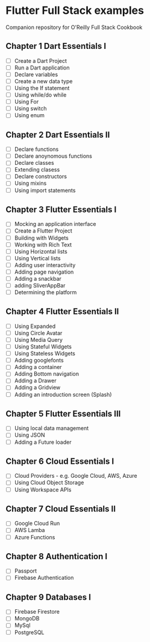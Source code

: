# Flutter Full Stack examples
Companion repository for O'Reilly Full Stack Cookbook

## Chapter 1 Dart Essentials I
- [ ] Create a Dart Project
- [ ] Run a Dart application
- [ ] Declare variables
- [ ] Create a new data type
- [ ] Using the If statement
- [ ] Using while/do while
- [ ] Using For
- [ ] Using switch
- [ ] Using enum
## Chapter 2 Dart Essentials II
- [ ] Declare functions
- [ ] Declare anoynomous functions
- [ ] Declare classes
- [ ] Extending clasess
- [ ] Declare constructors
- [ ] Using mixins
- [ ] Using import statements
## Chapter 3 Flutter Essentials I
- [ ] Mocking an application interface
- [ ] Create a Flutter Project
- [ ] Building with Widgets
- [ ] Working with Rich Text
- [ ] Using Horizontal lists
- [ ] Using Vertical lists
- [ ] Adding user interactivity
- [ ] Adding page navigation
- [ ] Adding a snackbar
- [ ] adding SliverAppBar
- [ ] Determining the platform
## Chapter 4 Flutter Essentials II
- [ ] Using Expanded
- [ ] Using Circle Avatar
- [ ] Using Media Query
- [ ] Using Stateful Widgets
- [ ] Using Stateless Widgets
- [ ] Adding googlefonts
- [ ] Adding a container
- [ ] Adding Bottom navigation
- [ ] Adding a Drawer
- [ ] Adding a Gridview
- [ ] Adding an introduction screen (Splash)
## Chapter 5 Flutter Essentials III
- [ ] Using local data management
- [ ] Using JSON
- [ ] Adding a Future loader
## Chapter 6 Cloud Essentials I
- [ ] Cloud Providers - e.g. Google Cloud, AWS, Azure
- [ ] Using Cloud Object Storage
- [ ] Using Workspace APIs
## Chapter 7 Cloud Essentials II
- [ ] Google Cloud Run
- [ ] AWS Lamba
- [ ] Azure Functions
## Chapter 8 Authentication I
- [ ] Passport
- [ ] Firebase Authentication
## Chapter 9 Databases I
- [ ] Firebase Firestore
- [ ] MongoDB
- [ ] MySql
- [ ] PostgreSQL
